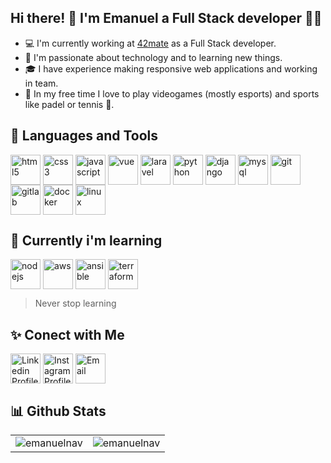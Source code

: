 ## Hi there! 👋 I'm Emanuel a Full Stack developer 👨‍💻

- 💻 I'm currently working at [42mate](https://www.42mate.com/) as a Full Stack developer.
- 🚀 I'm passionate about technology and to learning new things.
- 🎓 I have experience making responsive web applications and working in team.
- 👾 In my free time I love to play videogames (mostly esports) and sports like padel or tennis 🎾.

## 🔬 Languages and Tools

<p align="left">
<img align="center" src="https://img.icons8.com/color/48/000000/html-5--v1.png" alt="html5" width="48" height="48"/>
<img align="center" src="https://img.icons8.com/color/48/000000/css3.png" alt="css3" width="48" height="48"/>
<img align="center" src="https://img.icons8.com/color/48/000000/javascript--v1.png" alt="javascript" width="48" height="48"/>
<img align="center" src="https://img.icons8.com/color/48/000000/vue-js.png" alt="vue" width="48" height="48"/>
<img align="center" src="https://img.icons8.com/fluency/48/000000/laravel.png" alt="laravel" width="48" height="48"/>
<img align="center" src="https://img.icons8.com/color/48/000000/python--v1.png" alt="python" width="48" height="48"/>
<img align="center" src="https://img.icons8.com/material/48/000000/django.png" alt="django" width="48" height="48"/>
<img align="center" src="https://img.icons8.com/color/48/000000/mysql-logo.png" alt="mysql" width="48" height="48"/>
<img align="center" src="https://img.icons8.com/color/48/000000/git.png" alt="git" width="48" height="48"/>
<img align="center" src="https://img.icons8.com/color/48/000000/gitlab.png" alt="gitlab" width="48" height="48"/>
<img align="center" src="https://img.icons8.com/fluency/48/000000/docker.png" alt="docker" width="48" height="48"/>
<img align="center" src="https://img.icons8.com/color/48/000000/linux--v1.png" alt="linux" width="48" height="48"/>
</p>

## 🌱 Currently i'm learning

<p align="left">
<img align="center" src="https://img.icons8.com/fluency/48/null/node-js.png" alt="nodejs" height="48" width="48" />
<img align="center" src="https://img.icons8.com/color/48/null/amazon-web-services.png" alt="aws" width="48" height="48"/>
<img align="center" src="https://img.icons8.com/fluency/48/null/ansible.png" alt="ansible" width="48" height="48"/>
<img align="center" src="https://img.icons8.com/color/48/null/terraform.png" alt="terraform" width="48" height="48"/>
</p>

> Never stop learning

## ✨ Conect with Me

<p align="left">
<a href="https://www.linkedin.com/in/emanuelnav" target="_blank"><img align="center" src="https://img.icons8.com/color/48/000000/linkedin.png" alt="Linkedin Profile" height="48" width="48" /></a>
<a href="https://www.instagram.com/emanuelnav_/" target="_blank"><img align="center" src="https://img.icons8.com/fluency/48/000000/instagram-new.png" alt="Instagram Profile" height="48" width="48"></a>
<a href="mailto:emanuelnavarro.dev@gmail.com" target="_blank"><img align="center" src="https://img.icons8.com/color/48/null/apple-mail.png" alt="Email" height="48" width="48"></a>
</p>

## 📊 Github Stats

<table>
  <tr>
    <td><img src="https://github-readme-stats.vercel.app/api?username=emanuelnav&show_icons=true&locale=en&theme=radical&hide_border=true" alt="emanuelnav" /></td>
    <td><img src="https://github-readme-stats.vercel.app/api/top-langs?username=emanuelnav&show_icons=true&locale=en&layout=compact&theme=radical&hide_border=true" alt="emanuelnav" /></td>
  </tr>
</table>
